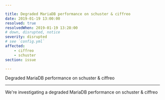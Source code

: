 ```yaml
---

title: Degraded MariaDB performance on schuster & ciffreo
date: 2019-01-19 13:00:00
resolved: true
resolvedWhen: 2019-01-19 13:28:00
# down, disrupted, notice
severity: disrupted
# see `config.yml`
affected:
    - ciffreo
    - schuster
section: issue

---
```


Degraded MariaDB performance on schuster & ciffreo

---

We're investigating a degraded MariaDB performance on schuster & ciffreo
